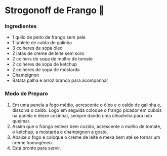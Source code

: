 # Strogonoff de Frango :chicken:

### Ingredientes

 * 1 quilo de peito de frango sem pele
 * 1 tablete de caldo de galinha
 * 3 colheres de sopa óleo
 * 2 latas de creme de leite sem soro
 * 2 colhers de sopa de molho de tomate
 * 2 colheres de sopa de ketchup
 * 2 colheres de sopa de mostarda
 * Champignon
 * Batata palha e arroz branco para acompanhar

 ### Modo de Preparo

 1. Em uma panela a fogo médio, acrescente o óleo e o caldo de galinha e, dissolva o caldo. Logo em seguida coloque o frango picador em cubois na panela e deixe cozinhar, sempre dando uma olhadinha para não queimar.
 2. Assim que o frango estiver bem cozido, acrescente o molho de tomate, o ketchup, a mostarda e champignon a gosto.
 3. Abaixe o fogo e coloque o creme de leite e mexa bem até se tornar um creme homogêneo.
 4. Está pronto para servir.